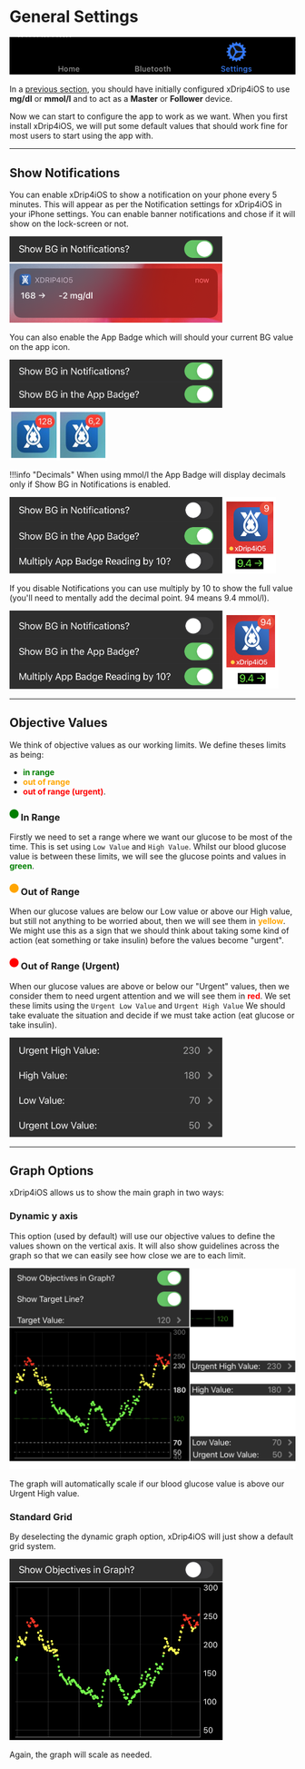 # General Settings

<img src="../img/Settings.png" style="zoom:75%;" />

In a [previous section](../connect/index.md), you should have initially configured xDrip4iOS to use **mg/dl** or **mmol/l** and to act as a **Master** or **Follower** device.

Now we can start to configure the app to work as we want. When you first install xDrip4iOS, we will put some default values that should work fine for most users to start using the app with.
___
## Show Notifications

You can enable xDrip4iOS to show a notification on your phone every 5 minutes. This will appear as per the Notification settings for xDrip4iOS in your iPhone settings. You can enable banner notifications and chose if it will show on the lock-screen or not.

<img src="SettingsNotification.png" style="zoom:50%;" />

<img src="Notification.png" style="zoom:50%;" />

You can also enable the App Badge which will should your current BG value on the app icon.

<img src="SettingsNotifBadge.png" style="zoom:50%;" />

<img src="Badge.png" style="zoom:54%;" />

!!!info "Decimals"
    When using mmol/l the App Badge will display decimals only if Show BG in Notifications is enabled.

<img src="SettingsBadge.png" style="zoom:50%;" />

If you disable Notifications you can use multiply by 10 to show the full value (you'll need to mentally add the decimal point. 94 means 9.4 mmol/l).

<img src="SettingsBadge10.png" style="zoom:50%;" />

</br>

___
## Objective Values

We think of objective values as our working limits. We define theses limits as being:

- <span style="color:green">**in range**</span>
- <span style="color:orange">**out of range**</span>
- <span style="color:red">**out of range (urgent)**</span>.

### ![](./../img/circle_green.png) In Range

Firstly we need to set a range where we want our glucose to be most of the time. This is set using ``Low Value`` and ``High Value``. Whilst our blood glucose value is between these limits, we will see the glucose points and values in <span style="color:green">**green**</span>.

### ![](./../img/circle_yellow.png) Out of Range

When our glucose values are below our Low value or above our High value, but still not anything to be worried about, then we will see them in <span style="color:orange">**yellow**</span>. We might use this as a sign that we should think about taking some kind of action (eat something or take insulin) before the values become "urgent".

### ![](./../img/circle_red.png) Out of Range (Urgent)

When our glucose values are above or below our "Urgent" values, then we consider them to need urgent attention and we will see them in <span style="color:red">**red**</span>. We set these limits using the ``Urgent Low Value`` and ``Urgent High Value`` We should take evaluate the situation and decide if we must take action (eat glucose or take insulin).

<img src="Values.png" style="zoom:50%;" />

</br>

___
## Graph Options

xDrip4iOS allows us to show the main graph in two ways:

### Dynamic y axis

This option (used by default) will use our objective values to define the values shown on the vertical axis. It will also show guidelines across the graph so that we can easily see how close we are to each limit.

<img src="yDynamic.png" style="zoom:50%;" />

The graph will automatically scale if our blood glucose value is above our Urgent High value.

### Standard Grid

By deselecting the dynamic graph option, xDrip4iOS will just show a default grid system.

<img src="yStatic.png" style="zoom:50%;" />

Again, the graph will scale as needed.
